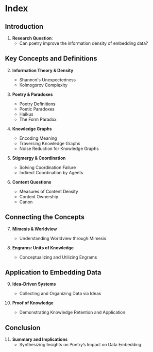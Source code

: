 # Index

## Introduction
1. **Research Question**:
   - Can poetry improve the information density of embedding data?

## Key Concepts and Definitions
2. **Information Theory & Density**
   - Shannon's Unexpectedness
   - Kolmogorov Complexity

3. **Poetry & Paradoxes**
   - Poetry Definitions
   - Poetic Paradoxes
   - Haikus
   - The Form Paradox

4. **Knowledge Graphs**
   - Encoding Meaning
   - Traversing Knowledge Graphs
   - Noise Reduction for Knowledge Graphs

5. **Stigmergy & Coordination**
   - Solving Coordination Failure
   - Indirect Coordination by Agents

6. **Content Questions**
   - Measures of Content Density
   - Content Ownership
   - Canon

## Connecting the Concepts
7. **Mimesis & Worldview**
   - Understanding Worldview through Mimesis

8. **Engrams: Units of Knowledge**
   - Conceptualizing and Utilizing Engrams

## Application to Embedding Data
9. **Idea-Driven Systems**
   - Collecting and Organizing Data via Ideas

10. **Proof of Knowledge**
    - Demonstrating Knowledge Retention and Application

## Conclusion
11. **Summary and Implications**
    - Synthesizing Insights on Poetry’s Impact on Data Embedding